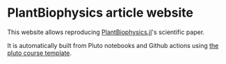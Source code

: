 # PlantBiophysics article website

This website allows reproducing [PlantBiophysics.jl](https://github.com/VEZY/PlantBiophysics.jl)'s scientific paper.

It is automatically built from Pluto notebooks and Github actions using [the pluto course template](https://github.com/greimel/pluto-course-template).
